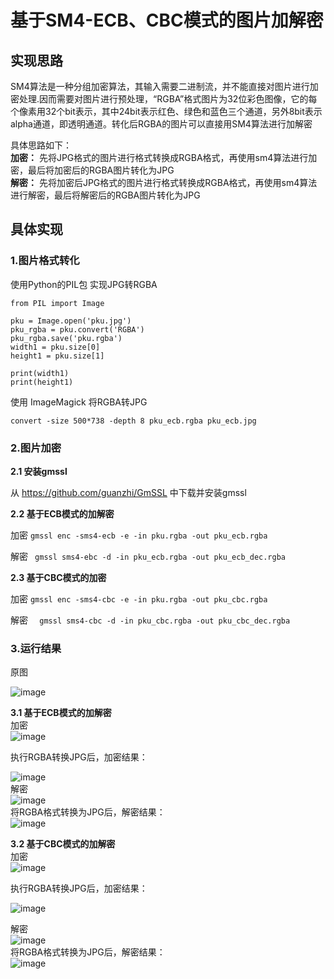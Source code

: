 # 基于SM4-ECB、CBC模式的图片加解密
## 实现思路
SM4算法是一种分组加密算法，其输入需要二进制流，并不能直接对图片进行加密处理.因而需要对图片进行预处理，“RGBA”格式图片为32位彩色图像，它的每个像素用32个bit表示，其中24bit表示红色、绿色和蓝色三个通道，另外8bit表示alpha通道，即透明通道。转化后RGBA的图片可以直接用SM4算法进行加解密  
  
具体思路如下：  
**加密：** 先将JPG格式的图片进行格式转换成RGBA格式，再使用sm4算法进行加密，最后将加密后的RGBA图片转化为JPG  
**解密：** 先将加密后JPG格式的图片进行格式转换成RGBA格式，再使用sm4算法进行解密，最后将解密后的RGBA图片转化为JPG  

## 具体实现
### 1.图片格式转化  
使用Python的PIL包 实现JPG转RGBA  
```
from PIL import Image
 
pku = Image.open('pku.jpg')
pku_rgba = pku.convert('RGBA')
pku_rgba.save('pku.rgba')
width1 = pku.size[0]
height1 = pku.size[1]

print(width1)
print(height1)
```
使用 ImageMagick 将RGBA转JPG
```
convert -size 500*738 -depth 8 pku_ecb.rgba pku_ecb.jpg
```

### 2.图片加密   
**2.1 安装gmssl**  
  
从 https://github.com/guanzhi/GmSSL 中下载并安装gmssl 

**2.2 基于ECB模式的加解密**  

加密  ` gmssl enc -sms4-ecb -e -in pku.rgba -out pku_ecb.rgba `  

解密  ` gmssl sms4-ebc -d -in pku_ecb.rgba -out pku_ecb_dec.rgba` 
  
**2.3 基于CBC模式的加密**  
  
加密 ` gmssl enc -sms4-cbc -e -in pku.rgba -out pku_cbc.rgba `  
  
解密  `  gmssl sms4-cbc -d -in pku_cbc.rgba -out pku_cbc_dec.rgba`  



 ### 3.运行结果  
 原图    
  
![image](https://github.com/zjc960118/sm4/blob/master/image/sm4_pku/pku.jpg)    



**3.1 基于ECB模式的加解密**    
 加密    
![image](https://github.com/zjc960118/sm4/blob/master/image/%E8%BF%90%E8%A1%8C%E6%88%AA%E5%9B%BE/%E5%B1%8F%E5%B9%95%E5%BF%AB%E7%85%A7%202019-10-20%20%E4%B8%8A%E5%8D%882.32.40.png)    

执行RGBA转换JPG后，加密结果：    

![image](https://github.com/zjc960118/sm4/blob/master/image/sm4_pku/pku_ecb.jpg)   
解密       
![image](https://github.com/zjc960118/sm4/blob/master/image/%E8%BF%90%E8%A1%8C%E6%88%AA%E5%9B%BE/%E5%B1%8F%E5%B9%95%E5%BF%AB%E7%85%A7%202019-10-20%20%E4%B8%8B%E5%8D%883.21.43.png)      
将RGBA格式转换为JPG后，解密结果：    
![image](https://github.com/zjc960118/sm4/blob/master/image/sm4_pku/pku_ecb_dec.jpg)    

**3.2 基于CBC模式的加解密**   
加密      
![image](https://github.com/zjc960118/sm4/blob/master/image/%E8%BF%90%E8%A1%8C%E6%88%AA%E5%9B%BE/%E5%B1%8F%E5%B9%95%E5%BF%AB%E7%85%A7%202019-10-20%20%E4%B8%8B%E5%8D%883.22.46.png)   

执行RGBA转换JPG后，加密结果：     

![image](https://github.com/zjc960118/sm4/blob/master/image/sm4_pku/pku_cbc.jpg)   

解密    
![image](https://github.com/zjc960118/sm4/blob/master/image/%E8%BF%90%E8%A1%8C%E6%88%AA%E5%9B%BE/%E5%B1%8F%E5%B9%95%E5%BF%AB%E7%85%A7%202019-10-20%20%E4%B8%8B%E5%8D%883.22.56.png)      
将RGBA格式转换为JPG后，解密结果：     
![image](https://github.com/zjc960118/sm4/blob/master/image/sm4_pku/pku_cbc_dec.jpg)  







